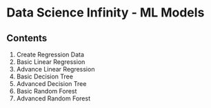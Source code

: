 # Data Science Infinity - ML Models

## Contents
1. Create Regression Data
2. Basic Linear Regression
3. Advance Linear Regression
4. Basic Decision Tree
5. Advanced Decision Tree
6. Basic Random Forest
7. Advanced Random Forest
